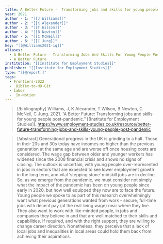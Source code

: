 ```yaml
---
title: A Better Future -  Transforming jobs and skills for young people post-pandemic
year: 2021
author - 1: "[[J Williams]]"
author - 2: "[[K Alexander]]"
author - 3: "[[T Wilson]]"
author - 4: "[[B Newton]]"
author - 5: "[[C McNeil]]"
author - 6: "[[C Jung]]"
key: "[[@Williams2021-iq]]"
aliases:
  - A Better Future - Transforming Jobs And Skills For Young People Post-Pandemic
  - A Better Future
institution: "[[Institute for Employment Studies]]"
publisher: "[[Institute for Employment Studies]]"
type: "[[@report]]"
tags:
  - Frontiers-2022
  - _BibTex-to-MD-Git
  - Labor
  - _In-Notion
---
```


> [!bibliography]
> Williams, J, K Alexander, T Wilson, B Newton, C McNeil, C Jung. 2021. “A Better Future: Transforming jobs and skills for young people post-pandemic.” [[Institute for Employment Studies]]. https://www.employment-studies.co.uk/resource/better-future-transforming-jobs-and-skills-young-people-post-pandemic

> [!abstract]
> Generational progress in the UK is grinding to a halt. Those in their 20s and 30s today have incomes no higher than the previous generation at the same age and are worse off once housing costs are considered. The wage gap between older and younger workers has widened since the 2008 financial crisis and shows no signs of closing. The outlook is uncertain, with young people over-represented in jobs in sectors that are expected to see lower employment growth in the long term, and vital ‘stepping stone’ midskill jobs are in decline. So, as we emerge from the pandemic, we must consider not simply what the impact of the pandemic has been on young people since early in 2020, but how well equipped they now are to face the future. Young people we spoke to as part of this research overwhelmingly want what previous generations wanted from work -  secure, full-time jobs with decent pay (at the real living wage) near where they live. They also want to work with like-minded people, in jobs and companies they believe in and that are well matched to their skills and capabilities. If required, and with the right support, they are willing to change career direction. Nonetheless, they perceive that a lack of local jobs and inequalities in local areas could hold them back from achieving their aspirations.